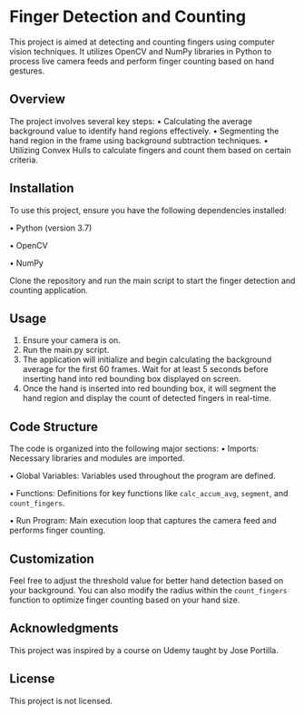 # Finger Detection and Counting
This project is aimed at detecting and counting fingers using computer vision techniques. It utilizes OpenCV and NumPy libraries in Python to process live camera feeds and perform finger counting based on hand gestures. 

## Overview
The project involves several key steps:
•	Calculating the average background value to identify hand regions effectively.
•	Segmenting the hand region in the frame using background subtraction techniques.
•	Utilizing Convex Hulls to calculate fingers and count them based on certain criteria.

## Installation
To use this project, ensure you have the following dependencies installed:

•	Python (version 3.7)

•	OpenCV

•	NumPy

Clone the repository and run the main script to start the finger detection and counting application.

## Usage
1.	Ensure your camera is on.
2.	Run the main.py script.
3.	The application will initialize and begin calculating the background average for the first 60 frames. Wait for at least 5 seconds before inserting hand into red bounding box displayed on screen.
4.	Once the hand is inserted into red bounding box, it will segment the hand region and display the count of detected fingers in real-time.

## Code Structure
The code is organized into the following major sections:
•	Imports: Necessary libraries and modules are imported.

•	Global Variables: Variables used throughout the program are defined.

•	Functions: Definitions for key functions like `calc_accum_avg`, `segment`, and `count_fingers`.

•	Run Program: Main execution loop that captures the camera feed and performs finger counting.

## Customization
Feel free to adjust the threshold value for better hand detection based on your background. You can also modify the radius within the `count_fingers` function to optimize finger counting based on your hand size.

## Acknowledgments
This project was inspired by a course on Udemy taught by Jose Portilla.

## License
This project is not licensed.
